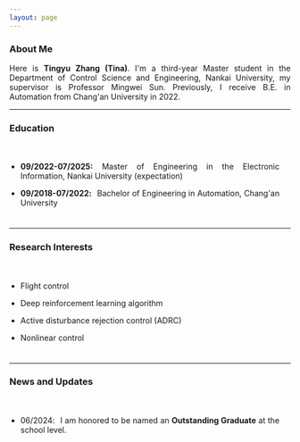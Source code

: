 ```yaml
---
layout: page
---
```


### About Me

<html>

<head>
<style>
p {
  text-align: justify;
}
span.thick {
  font-weight: bold;
}
</style>
</head>

<body>

<div>
  <p>Here is  <span class="thick">Tingyu Zhang (Tina)</span>. I'm a third-year Master student in the Department of Control Science and Engineering, Nankai University, my supervisor is Professor Mingwei Sun. Previously, I receive B.E. in Automation from Chang'an University in 2022.</p>
</div>
</body>
</html>

------

### Education

<style>
p {
  text-align: justify;
}
p.margin{
    margin-bottom: 5px;

}
span.thick {
  font-weight: bold;
}
ul {
  padding: 20px;
}
</style>

<body>
<ul>
<li><div><p class="margin"> <span class="thick">09/2022-07/2025:</span> Master of Engineering in the Electronic Information, Nankai University (expectation)</p></div></li>
<li><div><p class="margin"> <span class="thick">09/2018-07/2022<h style="letter-spacing:10px">:</h></span>Bachelor of Engineering in Automation, Chang'an University </p></div></li>
</ul></body>


---

### Research Interests

<style>
p {
  text-align: justify;
}
p.margin{
    margin-bottom: 5px;

}
span.thick {
  font-weight: bold;
}
ul {
  padding: 20px;
}
</style>

<body>

<ul>
<li><div><p class="margin"> Flight control</p></div></li>
<li><div><p class="margin"> Deep reinforcement learning algorithm </p></div></li>
<li><div><p class="margin"> Active disturbance rejection control (ADRC)</p></div></li>
<li><div><p class="margin"> Nonlinear control</p></div></li>
</ul></body>


---

### News and Updates

<style>
p {
  text-align: justify;
}
p.margin{
    margin-bottom: 3px;
}
span.thick {
  font-weight: bold;
}
ul {
  padding: 20px;
}
</style>
<body>

<ul>
    <li><div><p class="margin">06/2024<h style="letter-spacing:10px">:</h>I am honored to be named an <span class="thick">Outstanding Graduate</span> at the school level. </p></div></li>
</ul>

</body>

